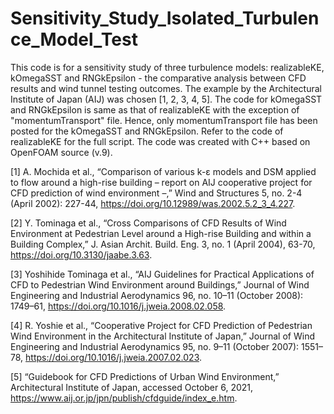 # Sensitivity_Study_Isolated_Turbulence_Model_Test
This code is for a sensitivity study of three turbulence models: realizableKE, kOmegaSST and RNGkEpsilon - the comparative analysis between CFD results and wind tunnel testing outcomes. The example by the Architectural Institute of Japan (AIJ) was chosen [1, 2, 3, 4, 5]. The code for kOmegaSST and RNGkEpsilon is same as that of realizableKE with the exception of "momentumTransport" file. Hence, only momentumTransport file has been posted for the kOmegaSST and RNGkEpsilon. Refer to the code of realizableKE for the full script. The code was created with C++ based on OpenFOAM source (v.9).

[1] A. Mochida et al., “Comparison of various k-ε models and DSM applied to flow around a high-rise building – report on AIJ cooperative project for CFD prediction of wind environment –,” Wind and Structures 5, no. 2-4 (April 2002): 227-44,
https://doi.org/10.12989/was.2002.5.2_3_4.227.

[2] Y. Tominaga et al., “Cross Comparisons of CFD Results of Wind Environment at Pedestrian Level around a High-rise Building and within a Building Complex,” J. Asian Archit. Build. Eng. 3, no. 1 (April 2004), 63-70,
https://doi.org/10.3130/jaabe.3.63.

[3] Yoshihide Tominaga et al., “AIJ Guidelines for Practical Applications of CFD to Pedestrian Wind Environment around Buildings,” Journal of Wind Engineering and Industrial Aerodynamics 96, no. 10–11 (October 2008): 1749–61,
https://doi.org/10.1016/j.jweia.2008.02.058.

[4] R. Yoshie et al., “Cooperative Project for CFD Prediction of Pedestrian Wind Environment in the Architectural Institute of Japan,” Journal of Wind Engineering and Industrial Aerodynamics 95, no. 9–11 (October 2007): 1551–78,
https://doi.org/10.1016/j.jweia.2007.02.023.

[5] “Guidebook for CFD Predictions of Urban Wind Environment,” Architectural Institute of Japan, accessed October 6, 2021,
https://www.aij.or.jp/jpn/publish/cfdguide/index_e.htm.





